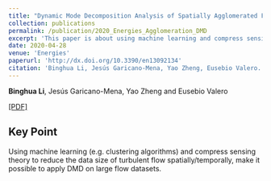 ```yaml
---
title: "Dynamic Mode Decomposition Analysis of Spatially Agglomerated Flow Databases"
collection: publications
permalink: /publication/2020_Energies_Agglomeration_DMD
excerpt: 'This paper is about using machine learning and compress sensing theory to apply DMD on large flow datasets.'
date: 2020-04-28
venue: 'Energies'
paperurl: 'http://dx.doi.org/10.3390/en13092134'
citation: 'Binghua Li, Jesús Garicano-Mena, Yao Zheng, Eusebio Valero. (2020) "Dynamic Mode Decomposition Analysis of Spatially Agglomerated Flow Databases" <i>Energies</i>. 13(9):2134.'
---
```


**Binghua Li**, Jesús Garicano-Mena, Yao Zheng and Eusebio Valero

[[PDF]](http://binghua-li.github.io/files/2020_Agglomeration_DMD_Energies_BinghuaLi.pdf)

## Key Point
Using machine learning (e.g. clustering algorithms) and compress sensing theory to reduce the data size of turbulent flow spatially/temporally, make it possible to apply DMD on large flow datasets.
